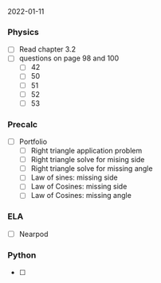 2022-01-11
### Physics
- [ ] Read chapter 3.2
- [ ] questions on page 98 and 100
	- [ ] 42
	- [ ] 50
	- [ ] 51
	- [ ] 52
	- [ ] 53

### Precalc
- [ ] Portfolio
	- [ ] Right triangle application problem
	- [ ] Right triangle solve for mising side
	- [ ] Right triangle solve for missing angle
	- [ ] Law of sines: missing side
	- [ ] Law of Cosines: missing side
	- [ ] Law of Cosines: missing angle

### ELA
- [ ] Nearpod

### Python
- [ ] 